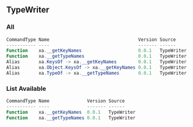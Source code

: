 ## TypeWriter 

### All
```ps1
CommandType Name                                 Version Source
----------- ----                                 ------- ------
Function    xa.__getKeyNames                     0.0.1   TypeWriter
Function    xa.__getTypeNames                    0.0.1   TypeWriter
Alias       xa.KeysOf -> xa.__getKeyNames        0.0.1   TypeWriter
Alias       xa.Object.KeysOf -> xa.__getKeyNames 0.0.1   TypeWriter
Alias       xa.TypeOf -> xa.__getTypeNames       0.0.1   TypeWriter
```
### List Available

```ps1
CommandType Name              Version Source
----------- ----              ------- ------
Function    xa.__getKeyNames  0.0.1   TypeWriter
Function    xa.__getTypeNames 0.0.1   TypeWriter
```

<!-- 
<insert: generate commands here>
- <https://github.com/StartAutomating/PipeScript/blob/main/docs/ListOfTranspilers.md>

-->

